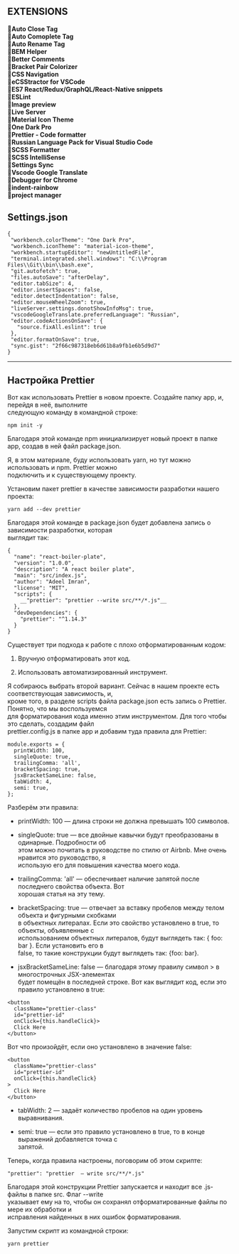 ## EXTENSIONS 
:wrench:**Auto Close Tag**    
:wrench:**Auto Comoplete Tag**    
:wrench:**Auto Rename Tag**    
:wrench:**BEM Helper**    
:wrench:**Better Comments**    
:wrench:**Bracket Pair Colorizer**    
:wrench:**CSS Navigation**    
:wrench:**eCSStractor for VSCode**    
:wrench:**ES7 React/Redux/GraphQL/React-Native snippets**    
:wrench:**ESLint**    
:wrench:**Image preview**    
:wrench:**Live Server**    
:wrench:**Material Icon Theme**    
:wrench:**One Dark Pro**    
:wrench:**Prettier - Code formatter**    
:wrench:**Russian Language Pack for Visual Studio Code**    
:wrench:**SCSS Formatter**    
:wrench:**SCSS IntelliSense**    
:wrench:**Settings Sync**    
:wrench:**Vscode Google Translate**    
:wrench:**Debugger for Chrome**    
:wrench:**indent-rainbow**   
:wrench:**project manager**   
 ## Settings.json
 ```
{    
  "workbench.colorTheme": "One Dark Pro",    
  "workbench.iconTheme": "material-icon-theme",    
  "workbench.startupEditor": "newUntitledFile",    
  "terminal.integrated.shell.windows": "C:\\Program Files\\Git\\bin\\bash.exe",    
  "git.autofetch": true,    
  "files.autoSave": "afterDelay",    
  "editor.tabSize": 4,    
  "editor.insertSpaces": false,    
  "editor.detectIndentation": false,    
  "editor.mouseWheelZoom": true,    
  "liveServer.settings.donotShowInfoMsg": true,    
  "vscodeGoogleTranslate.preferredLanguage": "Russian",    
  "editor.codeActionsOnSave": {    
    "source.fixAll.eslint": true    
  },    
  "editor.formatOnSave": true,    
  "sync.gist": "2f66c987318eb6d61b8a9fb1e6b5d9d7"    
}    
```
***
## Настройка Prettier
Вот как использовать Prettier в новом проекте. Создайте папку app, и, перейдя в неё, выполните    
следующую команду в командной строке:
```
npm init -y    
```
Благодаря этой команде npm инициализирует новый проект в папке app, создав в ней файл package.json.    
    
Я, в этом материале, буду использовать yarn, но тут можно использовать и npm. Prettier можно    
подключить и к существующему проекту.    
    
Установим пакет prettier в качестве зависимости разработки нашего проекта:    
```
yarn add --dev prettier    
```    
Благодаря этой команде в package.json будет добавлена запись о зависимости разработки, которая    
выглядит так:    
```
{    
  "name": "react-boiler-plate",    
  "version": "1.0.0",    
  "description": "A react boiler plate",    
  "main": "src/index.js",    
  "author": "Adeel Imran",    
  "license": "MIT",    
  "scripts": {    
    __"prettier": "prettier --write src/**/*.js"__   
  },    
  "devDependencies": {    
    "prettier": "^1.14.3"    
  }    
}    
```    
Существует три подхода к работе с плохо отформатированным кодом:    
1. Вручную отформатировать этот код.    
    
2. Использовать автоматизированный инструмент.       
    
Я собираюсь выбрать второй вариант. Сейчас в нашем проекте есть соответствующая зависимость, и,    
кроме того, в разделе scripts файла package.json есть запись о Prettier. Понятно, что мы воспользуемся    
для форматирования кода именно этим инструментом. Для того чтобы это сделать, создадим файл    
prettier.config.js в папке app и добавим туда правила для Prettier:    
    
```    
module.exports = {    
  printWidth: 100,    
  singleQuote: true,    
  trailingComma: 'all',    
  bracketSpacing: true,    
  jsxBracketSameLine: false,    
  tabWidth: 4,    
  semi: true,    
};    
```   
    
Разберём эти правила:    
    
- printWidth: 100 — длина строки не должна превышать 100 символов.    
    
- singleQuote: true — все двойные кавычки будут преобразованы в одинарные. Подробности об    
этом можно почитать в руководстве по стилю от Airbnb. Мне очень нравится это руководство, я    
использую его для повышения качества моего кода.    
    
- trailingComma: 'all' — обеспечивает наличие запятой после последнего свойства объекта. Вот    
хорошая статья на эту тему.    
    
- bracketSpacing: true — отвечает за вставку пробелов между телом объекта и фигурными скобками    
в объектных литералах. Если это свойство установлено в true, то объекты, объявленные с    
использованием объектных литералов, будут выглядеть так: { foo: bar }. Если установить его в    
false, то такие конструкции будут выглядеть так: {foo: bar}.    
    
- jsxBracketSameLine: false — благодаря этому правилу символ > в многострочных JSX-элементах    
будет помещён в последней строке. Вот как выглядит код, если это правило установлено в true:    
```    
<button    
  className="prettier-class"    
  id="prettier-id"    
  onClick={this.handleClick}>    
  Click Here    
</button>    
```    
    
Вот что произойдёт, если оно установлено в значение false:    
    
```    
<button    
  className="prettier-class"    
  id="prettier-id"    
  onClick={this.handleClick}    
>    
  Click Here    
</button>    
```    
    
- tabWidth: 2 — задаёт количество пробелов на один уровень выравнивания.    
    
- semi: true — если это правило установлено в true, то в конце выражений добавляется точка с    
запятой.    
    
Теперь, когда правила настроены, поговорим об этом скрипте:    
    
```   
"prettier": "prettier  — write src/**/*.js"    
```    
    
Благодаря этой конструкции Prettier запускается и находит все .js-файлы в папке src. Флаг --write    
указывает ему на то, чтобы он сохранял отформатированные файлы по мере их обработки и    
исправления найденных в них ошибок форматирования.    
    
Запустим скрипт из командной строки:    
    
```    
yarn prettier
```    
